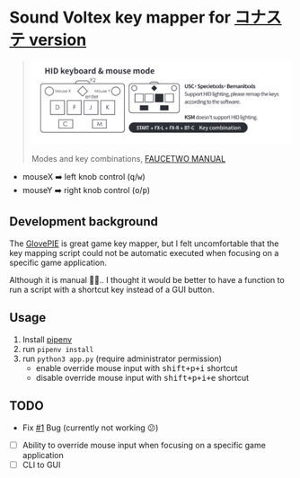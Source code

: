 # Sound Voltex key mapper for [コナステ version](https://p.eagate.573.jp/game/eacsdvx)

> ![faucetwo_manual](./assets/Faucetwo_manual_en.png)
>
> Modes and key combinations, [FAUCETWO MANUAL](https://gamo2.com/en/download/Faucetwo_manual_en_20210106.pdf)

- mouseX ➡️ left knob control (<kbd>q</kbd>/<kbd>w</kbd>)
- mouseY ➡️ right knob control (<kbd>o</kbd>/<kbd>p</kbd>)

## Development background

The [GlovePIE](https://github.com/Ravbug/GlovePIE) is great game key mapper, but I felt uncomfortable that the key mapping script could not be automatic executed when focusing on a specific game application.

Although it is manual 😮‍💨.. I thought it would be better to have a function to run a script with a shortcut key instead of a GUI button.

## Usage

1. Install [pipenv](https://pypi.org/project/pipenv/)
2. run `pipenv install`
3. run `python3 app.py` (require administrator permission)
   - enable override mouse input with <kbd>shift+p+i</kbd> shortcut
   - disable override mouse input with <kbd>shift+p+i+e</kbd> shortcut

## TODO

- Fix [#1](https://github.com/x86chi/SDVX-key-mapper/issues/1) Bug (currently not working 😕)
- [ ] Ability to override mouse input when focusing on a specific game application
- [ ] CLI to GUI
